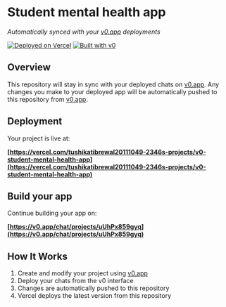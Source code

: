 # Student mental health app

*Automatically synced with your [v0.app](https://v0.app) deployments*

[![Deployed on Vercel](https://img.shields.io/badge/Deployed%20on-Vercel-black?style=for-the-badge&logo=vercel)](https://vercel.com/tushikatibrewal20111049-2346s-projects/v0-student-mental-health-app)
[![Built with v0](https://img.shields.io/badge/Built%20with-v0.app-black?style=for-the-badge)](https://v0.app/chat/projects/uUhPx859gyq)

## Overview

This repository will stay in sync with your deployed chats on [v0.app](https://v0.app).
Any changes you make to your deployed app will be automatically pushed to this repository from [v0.app](https://v0.app).

## Deployment

Your project is live at:

**[https://vercel.com/tushikatibrewal20111049-2346s-projects/v0-student-mental-health-app](https://vercel.com/tushikatibrewal20111049-2346s-projects/v0-student-mental-health-app)**

## Build your app

Continue building your app on:

**[https://v0.app/chat/projects/uUhPx859gyq](https://v0.app/chat/projects/uUhPx859gyq)**

## How It Works

1. Create and modify your project using [v0.app](https://v0.app)
2. Deploy your chats from the v0 interface
3. Changes are automatically pushed to this repository
4. Vercel deploys the latest version from this repository
